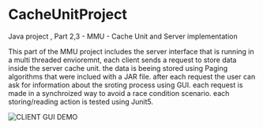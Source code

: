 # CacheUnitProject

Java project , Part 2,3 - MMU - Cache Unit and Server implementation 

This part of the MMU project includes the server interface that is running in a multi threaded envioremnt, each client sends a request to store data inside the server cache unit. the data is beeing stored using Paging algorithms that were inclued with a JAR file.
after each request the user can ask for information about the sroting process using GUI.
each request is made in a synchroized way to avoid a race condition scenario.
each storing/reading action is tested using Junit5.

![CLIENT GUI DEMO](http://i65.tinypic.com/2b1ikn.jpg)
